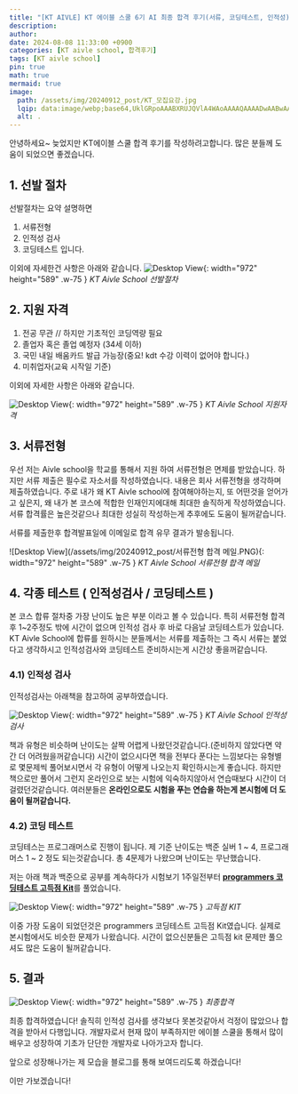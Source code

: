 ```yaml
---
title: "[KT AIVLE] KT 에이블 스쿨 6기 AI 최종 합격 후기(서류, 코딩테스트, 인적성) 및 사소한 팁"
description: 
author:
date: 2024-08-08 11:33:00 +0900
categories: [KT aivle school, 합격후기]
tags: [KT aivle school]
pin: true
math: true
mermaid: true
image:
  path: /assets/img/20240912_post/KT_모집요강.jpg
  lqip: data:image/webp;base64,UklGRpoAAABXRUJQVlA4WAoAAAAQAAAADwAABwAAQUxQSDIAAAARL0AmbZurmr57yyIiqE8oiG0bejIYEQTgqiDA9vqnsUSI6H+oAERp2HZ65qP/VIAWAFZQOCBCAAAA8AEAnQEqEAAIAAVAfCWkAALp8sF8rgRgAP7o9FDvMCkMde9PK7euH5M1m6VWoDXf2FkP3BqV0ZYbO6NA/VFIAAAA
  alt: .
---
```



안녕하세요~
늦었지만 KT에이블 스쿨 합격 후기를 작성하려고합니다.
많은 분들께 도움이 되었으면 좋겠습니다.

## 1. 선발 절차

선발절차는 요약 설명하면 
1. 서류전형 
2. 인적성 검사 
3. 코딩테스트 입니다. 

이외에 자세한건 사항은 아래와 같습니다.
![Desktop View](/assets/img/20240912_post/선발절차.PNG){: width="972" height="589" .w-75 }
_KT Aivle School 선발절차_


## 2. 지원 자격

1. 전공 무관 // 하지만 기초적인 코딩역량 필요
2. 졸업자 혹은 졸업 예정자 (34세 이하)
3. 국민 내일 배움카드 발급 가능장(중요! kdt 수강 이력이 없어야 합니다.)
3. 미취업자(교육 시작일 기준)

이외에 자세한 사항은 아래와 같습니다.

![Desktop View](/assets/img/20240912_post/지원자격.PNG){: width="972" height="589" .w-75 }
_KT Aivle School 지원자격_

## 3. 서류전형
우선 저는 Aivle school을 학교를 통해서 지원 하여 서류전형은 면제를 받았습니다.
하지만 서류 제출은 필수로 자소서를 작성하였습니다.
내용은 회사 서류전형을 생각하며 제출하였습니다.
주로 내가 왜 KT Aivle school에 참여해야하는지, 또 어떤것을 얻어가고 싶은지,
왜 내가 본 코스에 적합한 인재인지에대해 최대한 솔직하게 작성하였습니다.
서류 합격률은 높은것같으나 최대한 성실히 작성하는게 추후에도 도움이 될꺼같습니다.

서류를 제출한후 합격발표일에 이메일로 합격 유무 결과가 발송됩니다.

![Desktop View](/assets/img/20240912_post/서류전형 합격 메일.PNG){: width="972" height="589" .w-75 }
_KT Aivle School 서류전형 합격 메일_

## 4. 각종 테스트 ( 인적성검사 / 코딩테스트 )
본 코스 합류 절차중 가장 난이도 높은 부분 이라고 볼 수 있습니다.
특히 서류전형 합격 후 1~2주정도 밖에 시간이 없으며 인적성 검사 후 바로 다음날 코딩테스트가 있습니다.
KT Aivle School에 합류를 원하시는 분들께서는 서류를 제출하는 그 즉시 서류는 붙었다고 생각하시고 인적성검사와 코딩테스트 준비하시는게 시간상 좋을꺼같습니다.

### 4.1) 인적성 검사
인적성검사는 아래책을 참고하여 공부하였습니다.

![Desktop View](/assets/img/20240912_post/KT_그룹_종합적성검사_교재.jpg){: width="972" height="589" .w-75 }
_KT Aivle School 인적성검사_

책과 유형은 비슷하며 난이도는 살짝 어렵게 나왔던것같습니다.(준비하지 않았다면 약간 더 어려웠을꺼같습니다)
시간이 없으시다면 책을 전부다 푼다는 느낌보다는 유형별로 몇문제씩 풀어보시면서 각 유형이 어떻게 나오는지 확인하시는게 좋습니다.
하지만 책으로만 풀어서 그런지 온라인으로 보는 시험에 익숙하지않아서 연습때보다 시간이 더 걸렸던것같습니다.
여러분들은 **온라인으로도 시험을 푸는 연습을 하는게 본시험에 더 도움이 될꺼같습니다.**

### 4.2) 코딩 테스트
코딩테스는 프로그래머스로 진행이 됩니다.
제 기준 난이도는 백준 실버 1 ~ 4, 프로그래머스 1 ~ 2 정도 되는것같습니다.
총 4문제가 나왔으며 난이도는 무난했습니다.

저는 아래 책과 백준으로 공부를 계속하다가 시험보기 1주일전부터 [**programmers 코딩테스트 고득점 Kit**](https://school.programmers.co.kr/learn/challenges?tab=algorithm_practice_kit)를 풀었습니다.

![Desktop View](/assets/img/20240912_post/programmers_코딩테스트_고득점_Kit.PNG){: width="972" height="589" .w-75 }
_고득점 KIT_

이중 가장 도움이 되었던것은 programmers 코딩테스트 고득점 Kit였습니다. 
실제로 본시험에서도 비슷한 문제가 나왔습니다.
시간이 없으신분들은 고득점 kit 문제만 풀으셔도 많은 도움이 될꺼같습니다.

## 5. 결과

![Desktop View](/assets/img/20240912_post/최종합격.PNG){: width="972" height="589" .w-75 }
_최종합격_

최종 합격하였습니다! 솔직히 인적성 검사를 생각보다 못본것같아서 걱정이 많았으나 합격을 받아서 다행입니다.
개발자로서 현재 많이 부족하지만 에이블 스쿨을 통해서 많이 배우고 성장하여 기초가 단단한 개발자로 나아가고자 합니다.

앞으로 성장해나가는 제 모습을 블로그를 통해 보여드리도록 하겠습니다!

이만 가보겠습니다!